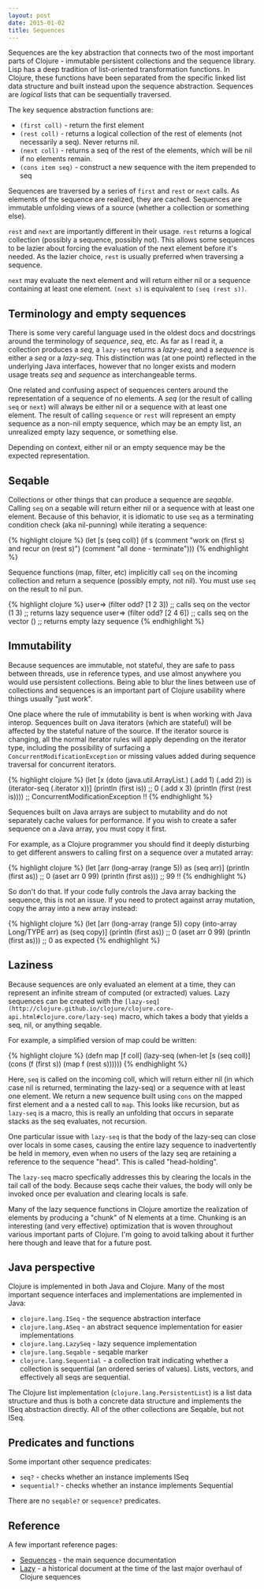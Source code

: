 ```yaml
---
layout: post
date: 2015-01-02
title: Sequences
---
```


Sequences are the key abstraction that connects two of the most important parts of Clojure - immutable persistent collections and the sequence library. Lisp has a deep tradition of list-oriented transformation functions. In Clojure, these functions have been separated from the specific linked list data structure and built instead upon the sequence abstraction. Sequences are *logical* lists that can be sequentially traversed.

The key sequence abstraction functions are:

- `(first coll)` - return the first element
- `(rest coll)` - returns a logical collection of the rest of elements (not necessarily a seq). Never returns nil. 
- `(next coll)` - returns a seq of the rest of the elements, which will be nil if no elements remain.
- `(cons item seq)` - construct a new sequence with the item prepended to seq

Sequences are traversed by a series of `first` and `rest` or `next` calls. As elements of the sequence are realized, they are cached. Sequences are immutable unfolding views of a source (whether a collection or something else).

`rest` and `next` are importantly different in their usage. `rest` returns a logical collection (possibly a sequence, possibly not). This allows some sequences to be lazier about forcing the evaluation of the next element before it's needed. As the lazier choice, `rest` is usually preferred when traversing a sequence. 

`next` may evaluate the next element and will return either nil or a sequence containing at least one element. `(next s)` is equivalent to `(seq (rest s))`.

## Terminology and empty sequences

There is some very careful language used in the oldest docs and docstrings around the terminology of *sequence*, *seq*, etc. As far as I read it, a collection produces a *seq*, a `lazy-seq` returns a *lazy-seq*, and a *sequence* is either a *seq* or a *lazy-seq*. This distinction was (at one point) reflected in the underlying Java interfaces, however that no longer exists and modern usage treats *seq* and *sequence* as interchangeable terms.

One related and confusing aspect of sequences centers around the representation of a sequence of no elements. A *seq* (or the result of calling `seq` or `next`) will always be either nil or a sequence with at least one element. The result of calling `sequence` or `rest` will represent an empty sequence as a non-nil empty sequence, which may be an empty list, an unrealized empty lazy sequence, or something else. 

Depending on context, either nil or an empty sequence may be the expected representation.

## Seqable

Collections or other things that can produce a sequence are *seqable*. Calling `seq` on a seqable will return either nil or a sequence with at least one element. Because of this behavior, it is idiomatic to use `seq` as a terminating condition check (aka nil-punning) while iterating a sequence:

{% highlight clojure %}
(let [s (seq coll)]
  (if s
    (comment "work on (first s) and recur on (rest s)")
    (comment "all done - terminate")))
{% endhighlight %}

Sequence functions (map, filter, etc) implicitly call `seq` on the incoming collection and return a sequence (possibly empty, not nil). You must use `seq` on the result to nil pun.

{% highlight clojure %}
user=> (filter odd? [1 2 3]) ;; calls seq on the vector
(1 3)                        ;; returns lazy sequence
user=> (filter odd? [2 4 6]) ;; calls seq on the vector
()                           ;; returns empty lazy sequence
{% endhighlight %}

## Immutability

Because sequences are immutable, not stateful, they are safe to pass between threads, use in reference types, and use almost anywhere you would use persistent collections. Being able to blur the lines between use of collections and sequences is an important part of Clojure usability where things usually "just work".

One place where the rule of immutability is bent is when working with Java interop. Sequences built on Java iterators (which are stateful) will be affected by the stateful nature of the source. If the iterator source is changing, all the normal iterator rules will apply depending on the iterator type, including the possibility of surfacing a `ConcurrentModificationException` or missing values added during sequence traversal for concurrent iterators. 

{% highlight clojure %}
(let [x (doto (java.util.ArrayList.)
              (.add 1)
			  (.add 2))
	  is (iterator-seq (.iterator x))]
  (println (first is))   ;; 0
  (.add x 3)
  (println (first (rest is))))
;; ConcurrentModificationException !!
{% endhighlight %}

Sequences built on Java arrays are subject to mutability and do not separately cache values for performance. If you wish to create a safer sequence on a Java array, you must copy it first.

For example, as a Clojure programmer you should find it deeply disturbing to get different answers to calling first on a sequence over a mutated array:

{% highlight clojure %}
(let [arr (long-array (range 5))
      as (seq arr)]
  (println (first as))    ;; 0
  (aset arr 0 99)
  (println (first as)))   ;; 99 !!
{% endhighlight %}

So don't do that. If your code fully controls the Java array backing the sequence, this is not an issue. If you need to protect against array mutation, copy the array into a new array instead:

{% highlight clojure %}
(let [arr (long-array (range 5))
      copy (into-array Long/TYPE arr)
      as (seq copy)]
  (println (first as))   ;; 0
  (aset arr 0 99)
  (println (first as)))   ;; 0 as expected
{% endhighlight %}

## Laziness 

Because sequences are only evaluated an element at a time, they can represent an infinite stream of computed (or extracted) values. Lazy sequences can be created with the `[lazy-seq](http://clojure.github.io/clojure/clojure.core-api.html#clojure.core/lazy-seq)` macro, which takes a body that yields a seq, nil, or anything seqable. 

For example, a simplified version of map could be written:

{% highlight clojure %}
(defn map [f coll]
   (lazy-seq
    (when-let [s (seq coll)]
      (cons (f (first s)) (map f (rest s))))))
{% endhighlight %}

Here, `seq` is called on the incoming coll, which will return either nil (in which case nil is returned, terminating the lazy-seq) or a sequence with at least one element. We return a new sequence built using `cons` on the mapped first element and a a nested call to `map`. This looks like recursion, but as `lazy-seq` is a macro, this is really an unfolding that occurs in separate stacks as the seq evaluates, not recursion.

One particular issue with `lazy-seq` is that the body of the lazy-seq can close over locals in some cases, causing the entire lazy sequence to inadvertently be held in memory, even when no users of the lazy seq are retaining a reference to the sequence "head". This is called "head-holding". 

The `lazy-seq` macro specfically addresses this by clearing the locals in the tail call of the body. Because seqs cache their values, the body will only be invoked once per evaluation and clearing locals is safe.

Many of the lazy sequence functions in Clojure amortize the realization of elements by producing a "chunk" of N elements at a time. Chunking is an interesting (and very effective) optimization that is woven throughout various important parts of Clojure. I'm going to avoid talking about it further here though and leave that for a future post.

## Java perspective

Clojure is implemented in both Java and Clojure. Many of the most important sequence interfaces and implementations are implemented in Java:

- `clojure.lang.ISeq` - the sequence abstraction interface
- `clojure.lang.ASeq` - an abstract sequence implementation for easier implementations
- `clojure.lang.LazySeq` - lazy sequence implementation
- `clojure.lang.Seqable` - seqable marker
- `clojure.lang.Sequential` - a collection trait indicating whether a collection is sequential (an ordered series of values). Lists, vectors, and effectively all seqs are sequential.

The Clojure list implementation (`clojure.lang.PersistentList`) is a list data structure and thus is both a concrete data structure and implements the ISeq abstraction directly. All of the other collections are Seqable, but not ISeq.

## Predicates and functions

Some important other sequence predicates:

- `seq?` - checks whether an instance implements ISeq
- `sequential?` - checks whether an instance implements Sequential

There are no `seqable?` or `sequence?` predicates.

## Reference

A few important reference pages:

- [Sequences](http://clojure.org/sequences) - the main sequence documentation
- [Lazy](http://clojure.org/lazy) - a historical document at the time of the last major overhaul of Clojure sequences

